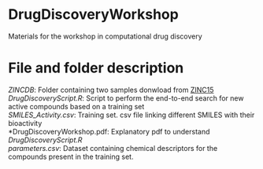 # DrugDiscoveryWorkshop

Materials for the workshop in computational drug discovery


# File and folder description

*ZINCDB*: Folder containing two samples donwload from [ZINC15](https://zinc15.docking.org/)   
*DrugDiscoveryScript.R*: Script to perform the end-to-end search for new active compounds based on a training set   
*SMILES_Activity.csv*: Training set. csv file linking different SMILES with their bioactivity    
*DrugDiscoveryWorkshop.pdf: Explanatory pdf to understand *DrugDiscoveryScript.R*   
*parameters.csv*: Dataset containing chemical descriptors for the compounds present in the training set.   
